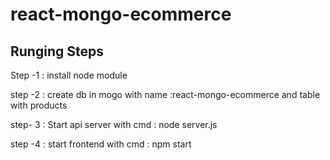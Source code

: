 # react-mongo-ecommerce
## Runging Steps 

Step -1 : install node module 

step -2 : create db in mogo with name :react-mongo-ecommerce  and table with products

step- 3 : Start api server with cmd : node server.js

step -4 : start frontend with cmd : npm start 
